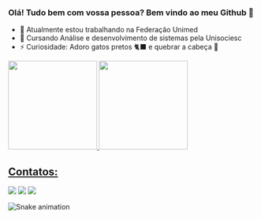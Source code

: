 ### Olá! Tudo bem com vossa pessoa? Bem vindo ao meu Github 👋

- 🔭 Atualmente estou trabalhando na Federação Unimed
- 💬 Cursando Análise e desenvolvimento de sistemas pela Unisociesc
- ⚡ Curiosidade: Adoro gatos pretos 🐈‍⬛ e quebrar a cabeça 🤔

<div>
<a href="https://github.com/CaduProg">
<img loading="lazy" height="180em" src="https://github-readme-stats.vercel.app/api/top-langs/?username=CaduProg&layout=compact&langs_count=7&theme=dracula"/>
<img loading="lazy" height="180em" src="https://github-readme-stats.vercel.app/api?username=CaduProg&show_icons=true&theme=dracula&include_all_commits=true&count_private=true"/>
</div>

## Contatos:

<div>
<a href="https://instagram.com/cadu.mp4" target="_blank"><img loading="lazy" src="https://img.shields.io/badge/-Instagram-%23E4405F?style=for-the-badge&logo=instagram&logoColor=white" target="_blank"></a>
<a href = "mailto:carloseduardogcorrea11@gmail.com"><img loading="lazy" src="https://img.shields.io/badge/Gmail-D14836?style=for-the-badge&logo=gmail&logoColor=white" target="_blank"></a>
<a href="https://www.linkedin.com/in/carlos-correa" target="_blank"><img loading="lazy" src="https://img.shields.io/badge/-LinkedIn-%230077B5?style=for-the-badge&logo=linkedin&logoColor=white" target="_blank"></a>   
</div>

![Snake animation](https://github.com/seu-usuário-aqui/seu-usuário-aqui/blob/output/github-contribution-grid-snake.svg)
